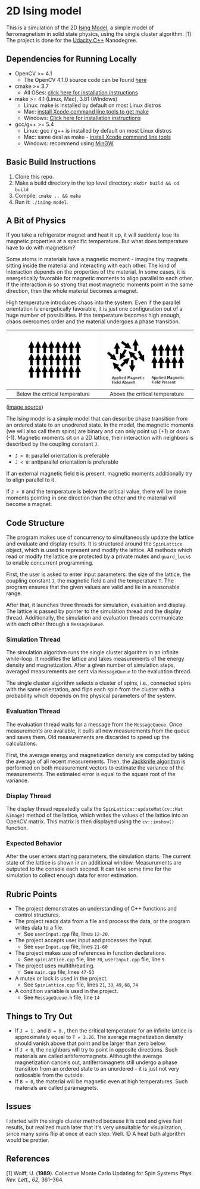 # 2D Ising model

This is a simulation of the 2D [Ising Model](https://en.wikipedia.org/wiki/Ising_model), a simple model of ferromagnetism in solid state physics, using the single cluster algorithm. [1] The project is done for the [Udacity C++](https://www.udacity.com/course/c-plus-plus-nanodegree--nd213) Nanodegree.

## Dependencies for Running Locally
* OpenCV >= 4.1
  * The OpenCV 4.1.0 source code can be found [here](https://github.com/opencv/opencv/tree/4.1.0)
* cmake >= 3.7
  * All OSes: [click here for installation instructions](https://cmake.org/install/)
* make >= 4.1 (Linux, Mac), 3.81 (Windows)
  * Linux: make is installed by default on most Linux distros
  * Mac: [install Xcode command line tools to get make](https://developer.apple.com/xcode/features/)
  * Windows: [Click here for installation instructions](http://gnuwin32.sourceforge.net/packages/make.htm)
* gcc/g++ >= 5.4
  * Linux: gcc / g++ is installed by default on most Linux distros
  * Mac: same deal as make - [install Xcode command line tools](https://developer.apple.com/xcode/features/)
  * Windows: recommend using [MinGW](http://www.mingw.org/)

## Basic Build Instructions

1. Clone this repo.
2. Make a build directory in the top level directory: `mkdir build && cd build`
3. Compile: `cmake .. && make`
4. Run it: `./ising-model`.

## A Bit of Physics

If you take a refrigerator magnet and heat it up, it will suddenly lose its magnetic properties at a specific temperature. But what does temperature have to do with magnetism? 

Some atoms in materials have a magnetic moment - imagine tiny magnets sitting inside the material and interacting with each other. The kind of interaction depends on the properties of the material. In some cases, it is energetically favorable for magnetic moments to align parallel to each other. If the interaction is so strong that most magnetic moments point in the same direction, then the whole material becomes a magnet. 

High temperature introduces chaos into the system. Even if the parallel orientation is energetically favorable, it is just one configuration out of a huge number of possibilities. If the temperature becomes high enough, chaos overcomes order and the material undergoes a phase transition.
 
| <img src="ferromagnet.png" width="300"/> | <img src="paramagnet.png" width="300"/> |
|:---: |:---:|
| Below the critical temperature | Above the critical temperature  | 

([image source](https://en.wikipedia.org/wiki/Curie_temperature))

The Ising model is a simple model that can describe phase transition from an ordered state
to an unodrered state. In the model, the magnetic moments (we will also call them spins) are binary and can only point up (+1) or down (-1). Magnetic moments sit on a 2D lattice, their interaction with neighbors is described by the coupling constant `J`. 

* `J > 0`: parallel orientation is preferable
* `J < 0`: antiparallel orientation is preferable

If an external magnetic field `B` is present, magnetic moments additionally try to align parallel to it. 

If `J > 0` and the temperature is below the critical value, there will be more moments pointing in one direction than the other and the material will become a magnet. 


## Code Structure

The program makes use of concurrency to simultaneously update the lattice and evaluate and display results. It is structured around the `SpinLattice` object, which is used to represent and modify the lattice. All methods which read or modify the lattice are protected by a private mutex and `guard_lock`s to enable concurrent programming.

First, the user is asked to enter input parameters: the size of the lattice, the coupling constant `J`, the magnetic field `B` and the temperature `T`. The program ensures that the given values are valid and lie in a reasonable range. 

After that, it launches three threads for simulation, evaluation and display. The lattice is passed by pointer to the simulation thread and the display thread. Additionally, the simulation and evaluation threads communicate with each other through a `MessageQueue`. 

### Simulation Thread

The simulation algorithm runs the single cluster algorithm in an infinite while-loop. It modifies the lattice and takes measurements of the energy density and magnetization. After a given number of simulation steps, averaged measurements are sent via `MessageQueue` to the evaluation thread. 

The single cluster algorithm selects a cluster of spins, i.e., connected spins with the same orientation, and flips each spin from the cluster with a probability which depends on the physical parameters of the system. 

### Evaluation Thread

The evaluation thread waits for a message from the `MessageQueue`. Once measurements are available, it pulls all new measurements from the queue and saves them. Old measurements are discarded to speed up the calculations. 

First, the average energy and magnetization density are computed by taking the average of all recent measurements. Then, the [Jackknife algorithm](https://en.wikipedia.org/wiki/Jackknife_resampling) is performed on both measurement vectors to estimate the variance of the measurements. The estimated error is equal to the square root of the variance. 

### Display Thread

The display thread repeatedly calls the `SpinLattice::updateMat(cv::Mat &image)` method of the lattice, which writes the values of the lattice into an OpenCV matrix. This matrix is then displayed using the `cv::imshow()` function.

### Expected Behavior

After the user enters starting parameters, the simulation starts. The current state of the lattice is shown in an additional window. Measuruments are outputed to the console each second. It can take some time for the simulation to collect enough data for error estimation.

## Rubric Points

* The project demonstrates an understanding of C++ functions and control structures.
* The project reads data from a file and process the data, or the program writes data to a file. 
  * See `userInput.cpp` file, lines `12-20`.
* The project accepts user input and processes the input.
  * See `userInput.cpp` file, lines `21-60`
* The project makes use of references in function declarations.
  * See `spinLattice.cpp` file, line `70`, `userInput.cpp` file, line `9`
* The project uses multithreading.
  * See `main.cpp` file, lines `47-53`
* A mutex or lock is used in the project.
  * See `SpinLattice.cpp` file, lines `21`, `33`, `49`, `68`, `74`
* A condition variable is used in the project.
  * See `MessageQueue.h` file, line `14`

## Things to Try Out

* If `J = 1.` and `B = 0.`, then the critical temperature for an infinite lattice is approximately equal to `T = 2.26`. The average magnetization density should vanish above that point and be larger than zero below. 
* If `J < 0`, the neighbors will try to point in opposite directions. Such materials are called antiferromagnets. Although the average magnetization cancels out, antiferromagnets still undergo a phase transition from an ordered state to an unordered - it is just not very noticeable from the outside.
* If `B > 0`, the material will be magnetic even at high temperatures. Such materials are called paramagnets.

## Issues

I started with the single cluster method because it is cool and gives fast results, but realized much later that it's very unsuitable for visualization, since many spins flip at once at each step. Well. :D A heat bath algorithm would be prettier. 

## References

[1] Wolff, U. (**1989**). Collective Monte Carlo Updating for Spin Systems _Phys. Rev. Lett., 62,_ 361–364.
